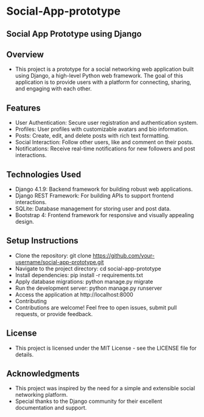 # Social-App-prototype

## Social App Prototype using Django

## Overview
- This project is a prototype for a social networking web application built using Django, a high-level Python web framework. The goal of this application is to provide users with a platform for connecting, sharing, and engaging with each other.

## Features
- User Authentication: Secure user registration and authentication system.
- Profiles: User profiles with customizable avatars and bio information.
- Posts: Create, edit, and delete posts with rich text formatting.
- Social Interaction: Follow other users, like and comment on their posts.
- Notifications: Receive real-time notifications for new followers and post interactions.
## Technologies Used
- Django 4.1.9: Backend framework for building robust web applications.
- Django REST Framework: For building APIs to support frontend interactions.
- SQLite: Database management for storing user and post data.
- Bootstrap 4: Frontend framework for responsive and visually appealing design.
## Setup Instructions
- Clone the repository: git clone https://github.com/your-username/social-app-prototype.git
- Navigate to the project directory: cd social-app-prototype
- Install dependencies: pip install -r requirements.txt
- Apply database migrations: python manage.py migrate
- Run the development server: python manage.py runserver
- Access the application at http://localhost:8000
- Contributing
- Contributions are welcome! Feel free to open issues, submit pull requests, or provide feedback.

## License
- This project is licensed under the MIT License - see the LICENSE file for details.

## Acknowledgments
- This project was inspired by the need for a simple and extensible social networking platform.
- Special thanks to the Django community for their excellent documentation and support.
